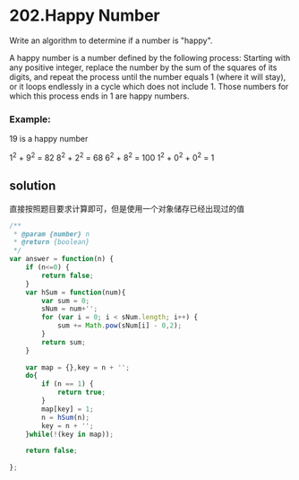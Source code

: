 # 202.Happy Number

Write an algorithm to determine if a number is "happy".

A happy number is a number defined by the following process: Starting with any positive integer, replace the number by the sum of the squares of its digits, and repeat the process until the number equals 1 (where it will stay), or it loops endlessly in a cycle which does not include 1. Those numbers for which this process ends in 1 are happy numbers.

### Example:
19 is a happy number

1<sup>2</sup> + 9<sup>2</sup> = 82
8<sup>2</sup> + 2<sup>2</sup> = 68
6<sup>2</sup> + 8<sup>2</sup> = 100
1<sup>2</sup> + 0<sup>2</sup> + 0<sup>2</sup> = 1

## solution
直接按照题目要求计算即可，但是使用一个对象储存已经出现过的值
```javascript
/**
 * @param {number} n
 * @return {boolean}
 */
var answer = function(n) {
    if (n<=0) {
    	return false;
    }
    var hSum = function(num){
    	var sum = 0;
    	sNum = num+'';
    	for (var i = 0; i < sNum.length; i++) {
    		sum += Math.pow(sNum[i] - 0,2);
    	}
    	return sum;
    }
    
    var map = {},key = n + '';
    do{
    	if (n == 1) {
    		return true;
    	}
    	map[key] = 1;
    	n = hSum(n);
    	key = n + '';
    }while(!(key in map));
    
    return false;
    
};
```

	
